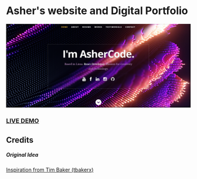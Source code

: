 # Asher's website and Digital Portfolio

![Asher's Website](resume-screenshot.png?raw=true "React JS Portfolio Stater Pack ")

### <a href="https://trusting-shirley-5ce896.netlify.app/">LIVE DEMO</a>


## Credits

##### Original Idea

<a href="https://github.com/tbakerx/react-resume-template/blob/master/README.md">Inspiration from Tim Baker (tbakerx)</a>
